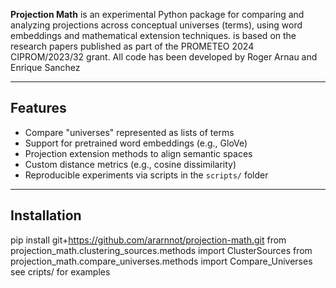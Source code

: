 
**Projection Math** is an experimental Python package for comparing and analyzing projections across conceptual universes (terms), using word embeddings and mathematical extension techniques. is based on the research papers published as part of the PROMETEO 2024 CIPROM/2023/32 grant.
All code has been developed by Roger Arnau and Enrique Sanchez

---

## Features

- Compare "universes" represented as lists of terms
- Support for pretrained word embeddings (e.g., GloVe)
- Projection extension methods to align semantic spaces
- Custom distance metrics (e.g., cosine dissimilarity)
- Reproducible experiments via scripts in the `scripts/` folder

---

## Installation

pip install git+https://github.com/ararnnot/projection-math.git
from projection_math.clustering_sources.methods import ClusterSources
from projection_math.compare_universes.methods import Compare_Universes
see cripts/ for examples